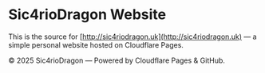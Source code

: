 # Sic4rioDragon Website

This is the source for [http://sic4riodragon.uk](http://sic4riodragon.uk) — a simple personal website hosted on Cloudflare Pages.

© 2025 Sic4rioDragon — Powered by Cloudflare Pages & GitHub.
